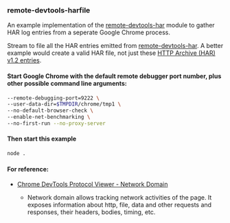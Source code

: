 ### remote-devtools-harfile

An example implementation of the [remote-devtools-har](https://github.com/glennschler/remote-devtools-har) module to gather HAR log entries from a seperate Google Chrome process.

Stream to file all the HAR entries emitted from [remote-devtools-har](https://github.com/glennschler/remote-devtools-har). A better example would create a valid HAR file, not just these [HTTP Archive (HAR) v1.2 entries](https://github.com/ahmadnassri/har-spec/blob/master/versions/1.2.md#entries).

#### Start Google Chrome with the default remote debugger port number, plus other possible command line arguments:

```bash
--remote-debugging-port=9222 \
--user-data-dir=$TMPDIR/chrome/tmp1 \
--no-default-browser-check \
--enable-net-benchmarking \
--no-first-run --no-proxy-server
```

#### Then start this example
```bash
node .
```

#### For reference:
* [Chrome DevTools Protocol Viewer - Network Domain](https://chromedevtools.github.io/devtools-protocol/tot/Network)

  * Network domain allows tracking network activities of the page. It exposes information about http, file, data and other requests and responses, their headers, bodies, timing, etc. 
